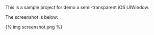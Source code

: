 This is a sample project for demo a semi-transparent iOS UIWindow.

The screenshot is below:

{% img screenshot.png %}

